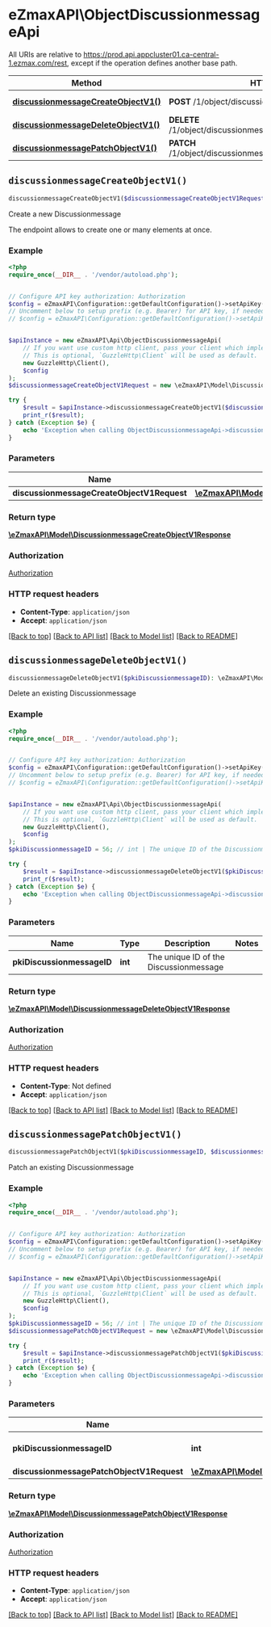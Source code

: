# eZmaxAPI\ObjectDiscussionmessageApi

All URIs are relative to https://prod.api.appcluster01.ca-central-1.ezmax.com/rest, except if the operation defines another base path.

| Method | HTTP request | Description |
| ------------- | ------------- | ------------- |
| [**discussionmessageCreateObjectV1()**](ObjectDiscussionmessageApi.md#discussionmessageCreateObjectV1) | **POST** /1/object/discussionmessage | Create a new Discussionmessage |
| [**discussionmessageDeleteObjectV1()**](ObjectDiscussionmessageApi.md#discussionmessageDeleteObjectV1) | **DELETE** /1/object/discussionmessage/{pkiDiscussionmessageID} | Delete an existing Discussionmessage |
| [**discussionmessagePatchObjectV1()**](ObjectDiscussionmessageApi.md#discussionmessagePatchObjectV1) | **PATCH** /1/object/discussionmessage/{pkiDiscussionmessageID} | Patch an existing Discussionmessage |


## `discussionmessageCreateObjectV1()`

```php
discussionmessageCreateObjectV1($discussionmessageCreateObjectV1Request): \eZmaxAPI\Model\DiscussionmessageCreateObjectV1Response
```

Create a new Discussionmessage

The endpoint allows to create one or many elements at once.

### Example

```php
<?php
require_once(__DIR__ . '/vendor/autoload.php');


// Configure API key authorization: Authorization
$config = eZmaxAPI\Configuration::getDefaultConfiguration()->setApiKey('Authorization', 'YOUR_API_KEY');
// Uncomment below to setup prefix (e.g. Bearer) for API key, if needed
// $config = eZmaxAPI\Configuration::getDefaultConfiguration()->setApiKeyPrefix('Authorization', 'Bearer');


$apiInstance = new eZmaxAPI\Api\ObjectDiscussionmessageApi(
    // If you want use custom http client, pass your client which implements `GuzzleHttp\ClientInterface`.
    // This is optional, `GuzzleHttp\Client` will be used as default.
    new GuzzleHttp\Client(),
    $config
);
$discussionmessageCreateObjectV1Request = new \eZmaxAPI\Model\DiscussionmessageCreateObjectV1Request(); // \eZmaxAPI\Model\DiscussionmessageCreateObjectV1Request

try {
    $result = $apiInstance->discussionmessageCreateObjectV1($discussionmessageCreateObjectV1Request);
    print_r($result);
} catch (Exception $e) {
    echo 'Exception when calling ObjectDiscussionmessageApi->discussionmessageCreateObjectV1: ', $e->getMessage(), PHP_EOL;
}
```

### Parameters

| Name | Type | Description  | Notes |
| ------------- | ------------- | ------------- | ------------- |
| **discussionmessageCreateObjectV1Request** | [**\eZmaxAPI\Model\DiscussionmessageCreateObjectV1Request**](../Model/DiscussionmessageCreateObjectV1Request.md)|  | |

### Return type

[**\eZmaxAPI\Model\DiscussionmessageCreateObjectV1Response**](../Model/DiscussionmessageCreateObjectV1Response.md)

### Authorization

[Authorization](../../README.md#Authorization)

### HTTP request headers

- **Content-Type**: `application/json`
- **Accept**: `application/json`

[[Back to top]](#) [[Back to API list]](../../README.md#endpoints)
[[Back to Model list]](../../README.md#models)
[[Back to README]](../../README.md)

## `discussionmessageDeleteObjectV1()`

```php
discussionmessageDeleteObjectV1($pkiDiscussionmessageID): \eZmaxAPI\Model\DiscussionmessageDeleteObjectV1Response
```

Delete an existing Discussionmessage



### Example

```php
<?php
require_once(__DIR__ . '/vendor/autoload.php');


// Configure API key authorization: Authorization
$config = eZmaxAPI\Configuration::getDefaultConfiguration()->setApiKey('Authorization', 'YOUR_API_KEY');
// Uncomment below to setup prefix (e.g. Bearer) for API key, if needed
// $config = eZmaxAPI\Configuration::getDefaultConfiguration()->setApiKeyPrefix('Authorization', 'Bearer');


$apiInstance = new eZmaxAPI\Api\ObjectDiscussionmessageApi(
    // If you want use custom http client, pass your client which implements `GuzzleHttp\ClientInterface`.
    // This is optional, `GuzzleHttp\Client` will be used as default.
    new GuzzleHttp\Client(),
    $config
);
$pkiDiscussionmessageID = 56; // int | The unique ID of the Discussionmessage

try {
    $result = $apiInstance->discussionmessageDeleteObjectV1($pkiDiscussionmessageID);
    print_r($result);
} catch (Exception $e) {
    echo 'Exception when calling ObjectDiscussionmessageApi->discussionmessageDeleteObjectV1: ', $e->getMessage(), PHP_EOL;
}
```

### Parameters

| Name | Type | Description  | Notes |
| ------------- | ------------- | ------------- | ------------- |
| **pkiDiscussionmessageID** | **int**| The unique ID of the Discussionmessage | |

### Return type

[**\eZmaxAPI\Model\DiscussionmessageDeleteObjectV1Response**](../Model/DiscussionmessageDeleteObjectV1Response.md)

### Authorization

[Authorization](../../README.md#Authorization)

### HTTP request headers

- **Content-Type**: Not defined
- **Accept**: `application/json`

[[Back to top]](#) [[Back to API list]](../../README.md#endpoints)
[[Back to Model list]](../../README.md#models)
[[Back to README]](../../README.md)

## `discussionmessagePatchObjectV1()`

```php
discussionmessagePatchObjectV1($pkiDiscussionmessageID, $discussionmessagePatchObjectV1Request): \eZmaxAPI\Model\DiscussionmessagePatchObjectV1Response
```

Patch an existing Discussionmessage



### Example

```php
<?php
require_once(__DIR__ . '/vendor/autoload.php');


// Configure API key authorization: Authorization
$config = eZmaxAPI\Configuration::getDefaultConfiguration()->setApiKey('Authorization', 'YOUR_API_KEY');
// Uncomment below to setup prefix (e.g. Bearer) for API key, if needed
// $config = eZmaxAPI\Configuration::getDefaultConfiguration()->setApiKeyPrefix('Authorization', 'Bearer');


$apiInstance = new eZmaxAPI\Api\ObjectDiscussionmessageApi(
    // If you want use custom http client, pass your client which implements `GuzzleHttp\ClientInterface`.
    // This is optional, `GuzzleHttp\Client` will be used as default.
    new GuzzleHttp\Client(),
    $config
);
$pkiDiscussionmessageID = 56; // int | The unique ID of the Discussionmessage
$discussionmessagePatchObjectV1Request = new \eZmaxAPI\Model\DiscussionmessagePatchObjectV1Request(); // \eZmaxAPI\Model\DiscussionmessagePatchObjectV1Request

try {
    $result = $apiInstance->discussionmessagePatchObjectV1($pkiDiscussionmessageID, $discussionmessagePatchObjectV1Request);
    print_r($result);
} catch (Exception $e) {
    echo 'Exception when calling ObjectDiscussionmessageApi->discussionmessagePatchObjectV1: ', $e->getMessage(), PHP_EOL;
}
```

### Parameters

| Name | Type | Description  | Notes |
| ------------- | ------------- | ------------- | ------------- |
| **pkiDiscussionmessageID** | **int**| The unique ID of the Discussionmessage | |
| **discussionmessagePatchObjectV1Request** | [**\eZmaxAPI\Model\DiscussionmessagePatchObjectV1Request**](../Model/DiscussionmessagePatchObjectV1Request.md)|  | |

### Return type

[**\eZmaxAPI\Model\DiscussionmessagePatchObjectV1Response**](../Model/DiscussionmessagePatchObjectV1Response.md)

### Authorization

[Authorization](../../README.md#Authorization)

### HTTP request headers

- **Content-Type**: `application/json`
- **Accept**: `application/json`

[[Back to top]](#) [[Back to API list]](../../README.md#endpoints)
[[Back to Model list]](../../README.md#models)
[[Back to README]](../../README.md)
